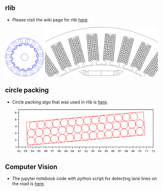 [//]: # (Image References)
[Logo]: ./images/rlib-logo_avatar.png "Logo"
[Wires]: ./images/wires_in_slots1.jpg "Wires"
[Circles]: ./images/circles_packed.png "Circles"

## rlib ##
* Please visit the wiki page for rlib [here](https://bitbucket.org/saras152/rlib/wiki).

![alt text][Logo]
![alt text][Wires]

## circle packing ##
* Circle packing algo that was used in rlib is [here](https://github.com/saras152/circle_packing).
![alt text][Circles]

## Computer Vision ##
* The jupyter notebook code with python script for detecting lane lines on the road is [here](https://github.com/saras152/Finding_Lane_Lines_on_the_Road).



